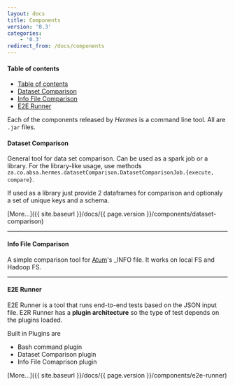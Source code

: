 ```yaml
---
layout: docs
title: Components
version: '0.3'
categories:
    - '0.3'
redirect_from: /docs/components
---
```


#### Table of contents

- [Table of contents](#table-of-contents)
- [Dataset Comparison](#dataset-comparison)
- [Info File Comparison](#info-file-comparison)
- [E2E Runner](#e2e-runner)

Each of the components released by *Hermes* is a command line tool. All are `.jar` files.

#### Dataset Comparison

General tool for data set comparison. Can be used as a spark job or a library. For the library-like usage, use methods `za.co.absa.hermes.datasetComparison.DatasetComparisonJob.{execute, compare}`.

If used as a library just provide 2 dataframes for comparison and optionaly a set of unique keys and a schema.

[More...]({{ site.baseurl }}/docs/{{ page.version }}/components/dataset-comparison)

***

#### Info File Comparison

A simple comparison tool for [Atum][gh-atum]'s _INFO file. It works on local FS and Hadoop FS.

***

#### E2E Runner

E2E Runner is a tool that runs end-to-end tests based on the JSON input file. E2R Runner has a **plugin architecture** so the type of test depends on the plugins loaded. 

Built in Plugins are
- Bash command plugin
- Dataset Comparison plugin
- Info File Comaprison plugin

[More...]({{ site.baseurl }}/docs/{{ page.version }}/components/e2e-runner)

[gh-atum]: https://github.com/AbsaOSS/atum
[gh-enceladus]: https://github.com/AbsaOSS/enceladus
